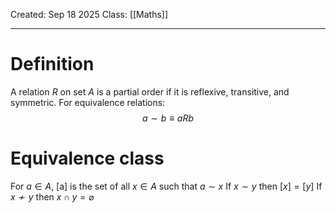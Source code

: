 Created: Sep 18 2025
Class: [[Maths]] 
- - -
# Definition
A relation $R$ on set $A$ is a partial order if it is reflexive, transitive, and symmetric.
For equivalence relations:
$$a \sim b \equiv aRb$$
# Equivalence class
For  $a\in A$, [a] is the set of all $x \in A$ such that $a \sim x$
If $x \sim y$ then $[x] = [y]$
If $x \not \sim y$ then $x \cap y = \varnothing$

